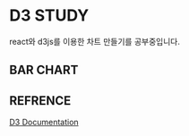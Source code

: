 # D3 STUDY

react와 d3js를 이용한 차트 만들기를 공부중입니다. 
## BAR CHART 





## REFRENCE 
[D3 Documentation](https://github.com/d3/d3/wiki)